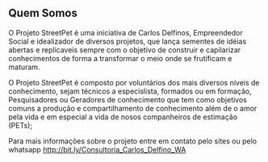 ## Quem Somos

O Projeto StreetPet é uma iniciativa de Carlos Delfinos, Empreendedor Social e idealizador de diversos projetos, que lança sementes de idéias abertas e replicaveis sempre com o objetivo de construir e capilarizar conhecimentos de forma a transformar o meio onde se frutificam e maturam.

O Projeto StreetPet é composto por voluntários dos mais diversos níveis de conhecimento, sejam técnicos a especislista, formados ou em formação, Pesquisadores ou Geradores de conhecimento que tem como objetivos comuns a produção e compartilhamento de conhecimento além de o amor pela vida e em especial a vida de nosos companheiros de estimação (PETs);

Para mais informações sobre o projeto entre em contato pelo sites ou pelo whatsapp http://bit.ly/Consultoria_Carlos_Delfino_WA
